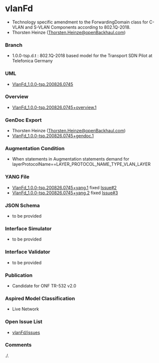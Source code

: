 # vlanFd
- Technology specific amendment to the ForwardingDomain class for C-VLAN and S-VLAN Components according to 802.1Q-2018.
- Thorsten Heinze (Thorsten.Heinze@openBackhaul.com)

### Branch
- 1.0.0-tsp.d.t : 802.1Q-2018 based model for the Transport SDN Pilot at Telefonica Germany

### UML
- [VlanFd_1.0.0-tsp.200826.0745](./VlanFd_1.0.0-tsp.200826.0745.zip)

### Overview 
- [VlanFd_1.0.0-tsp.200826.0745+overview.1](./VlanFd_1.0.0-tsp.200826.0745+overview.1.png)

### GenDoc Export
- Thorsten Heinze (Thorsten.Heinze@openBackhaul.com)
- [VlanFd_1.0.0-tsp.200826.0745+gendoc.1](./VlanFd_1.0.0-tsp.200826.0745+gendoc.1.docx)

### Augmentation Condition
- When statements in Augmentation statements demand for layerProtocolName==LAYER_PROTOCOL_NAME_TYPE_VLAN_LAYER

### YANG File
- [VlanFd_1.0.0-tsp.200826.0745+yang.1](./VlanFd_1.0.0-tsp.200826.0745+yang.1.zip) fixed [Issue#2](../../issues/2)
- [VlanFd_1.0.0-tsp.200826.0745+yang.2](./VlanFd_1.0.0-tsp.200826.0745+yang.2.zip) fixed [Issue#3](../../issues/3)

### JSON Schema
- to be provided

### Interface Simulator
- to be provided

### Interface Validator
- to be provided

### Publication
- Candidate for ONF TR-532 v2.0

### Aspired Model Classification
- Live Network

### Open Issue List
- [vlanFd/issues](../../issues)

### Comments
./.
